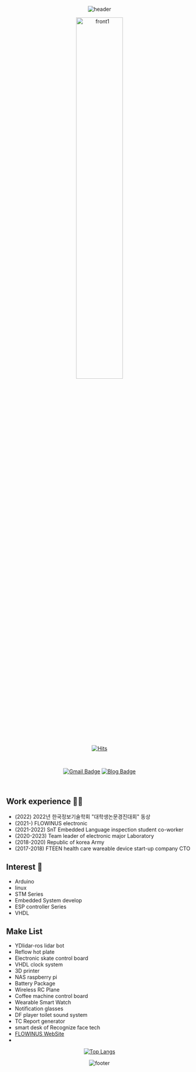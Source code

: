 <div align = "center">
  
![header](https://capsule-render.vercel.app/api?type=waving&&color=gradient&height=100&section=header&fontSize=100)

 <img src = "https://blogfiles.pstatic.net/MjAxODEyMTBfOTQg/MDAxNTQ0Mzc0MDk4NDUw.Yizwfbh69K96oviRzUQIhXXLxDNUKSDvthrAA8QliPMg.m85dJb4dPD_6-kXEWi8hr-mWyfkYn4xdWrytvvqTPq0g.JPEG.cube_h2/KakaoTalk_20181210_001248689.jpg"
        height="auto"
        width="50%"
        alt="front1" 
        border="0"
    />
  
[![Hits](https://hits.seeyoufarm.com/api/count/incr/badge.svg?url=https%3A%2F%2Fgithub.com%2Fhyu-nani&count_bg=%23FFE29C&title_bg=%23FFC849&icon=&icon_color=%23D4D4D4&title=hits&edge_flat=true)](https://hits.seeyoufarm.com)

 
<br/>
 
[![Gmail Badge](https://img.shields.io/badge/Gmail-d14836?style=flat-square&logo=Gmail&logoColor=white&link=mailto:baehyunhan3@gmail.com)](mailto:baehyunhan3@gmail.com)
[![Blog Badge](http://img.shields.io/badge/-Blog-brightgreen?style=flat-square&logo=FF5722&link=https://blog.naver.com/cube_h2)](https://blog.naver.com/cube_h2)

</div>
<br>
  
<div align = "left">
  
## Work experience 🤹‍♀️

- (2022) 2022년 한국정보기술학회 "대학생논문경진대회" 동상
- (2021-) FLOWINUS electronic
- (2021-2022) SnT Embedded Language inspection student co-worker
- (2020-2023) Team leader of electronic major Laboratory
- (2018-2020) Republic of korea Army
- (2017-2018) FTEEN health care wareable device start-up company CTO
  
## Interest 👀
- Arduino
- linux
- STM Series
- Embedded System develop
- ESP controller Series
- VHDL

## Make List
- YDlidar-ros lidar bot
- Reflow hot plate
- Electronic skate control board
- VHDL clock system
- 3D printer
- NAS raspberry pi
- Battery Package
- Wireless RC Plane
- Coffee machine control board
- Wearable Smart Watch
- Notification glasses
- DF player toilet sound system
- TC Report generator
- smart desk of Recognize face tech 
- <a href="www.flowinus.co.kr">FLOWINUS WebSite</a> 
- 
  
<div align = "center">
    
[![Top Langs](https://github-readme-stats.vercel.app/api/top-langs/?username=hyu-nani)](https://github.com/hyu-nani/github-readme-stats)
  
![footer](https://capsule-render.vercel.app/api?type=waving&&color=gradient&height=100&section=footer&fontSize=90)
